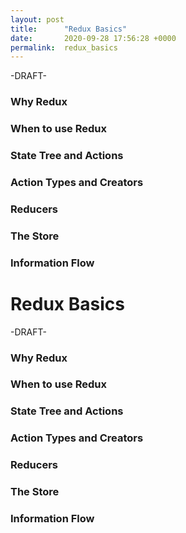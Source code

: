 ```yaml
---
layout: post
title:      "Redux Basics"
date:       2020-09-28 17:56:28 +0000
permalink:  redux_basics
---
```


-DRAFT-

### Why Redux

### When to use Redux

### State Tree and Actions

### Action Types and Creators

### Reducers

### The Store

### Information Flow

# Redux Basics
-DRAFT-

### Why Redux

### When to use Redux

### State Tree and Actions

### Action Types and Creators

### Reducers

### The Store

### Information Flow



